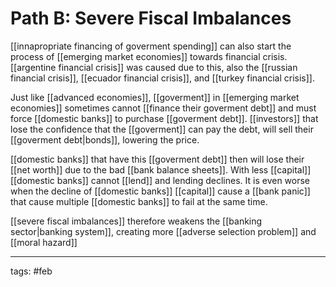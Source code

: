 # Path B: Severe Fiscal Imbalances
[[innapropriate financing of goverment spending]] can also start the process of [[emerging market economies]] towards financial crisis. [[argentine financial crisis]] was caused due to this, also the [[russian financial crisis]], [[ecuador financial crisis]], and [[turkey financial crisis]].

Just like [[advanced economies]], [[goverment]] in [[emerging market economies]] sometimes cannot [[finance their goverment debt]] and must force [[domestic banks]] to purchase [[goverment debt]]. [[investors]] that lose the confidence that the [[goverment]] can pay the debt, will sell their [[goverment debt|bonds]], lowering the price.

[[domestic banks]] that have this [[goverment debt]] then will lose their [[net worth]] due to the bad [[bank balance sheets]]. With less [[capital]] [[domestic banks]] cannot [[lend]] and lending declines. It is even worse when the decline of [[domestic banks]] [[capital]] cause a [[bank panic]] that cause multiple [[domestic banks]] to fail at the same time. 

[[severe fiscal imbalances]] therefore weakens the [[banking sector|banking system]], creating more [[adverse selection problem]] and [[moral hazard]]

___
tags: #feb
